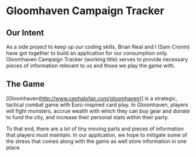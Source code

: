# Gloomhaven Campaign Tracker

## Our Intent
As a side project to keep up our coding skills, Brian Neal and I (Sam Cronin) have got together to build an application for our consumption only. Gloomhaven Campaign Tracker (working title) serves to provide necessary pieces of information relevant to us and those we play the game with.

## The Game
[Gloomhaven(http://www.cephalofair.com/gloomhaven)] is a strategic, tactical combat game with Euro-inspired card play. In Gloomhaven, players will fight monsters, accrue wealth with which they can buy gear and donate to fund the city, and increase their personal stats within their party. 

To that end, there are a lot of tiny moving parts and pieces of information that players must maintain. In our application, we hope to mitigate some of the stress that comes along with the game as well store information in one place.

